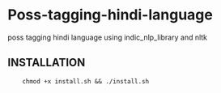 # Poss-tagging-hindi-language
poss tagging hindi language using indic_nlp_library and nltk


## INSTALLATION

```
	chmod +x install.sh && ./install.sh

```
